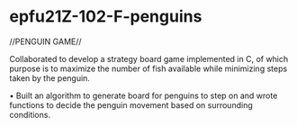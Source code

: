 # epfu21Z-102-F-penguins

//PENGUIN GAME//

Collaborated to develop a strategy board game implemented in C, of which purpose is to maximize the number of fish available
while minimizing steps taken by the penguin.

• Built an algorithm to generate board for penguins to step on and wrote functions to decide the penguin movement based on
surrounding conditions. 
